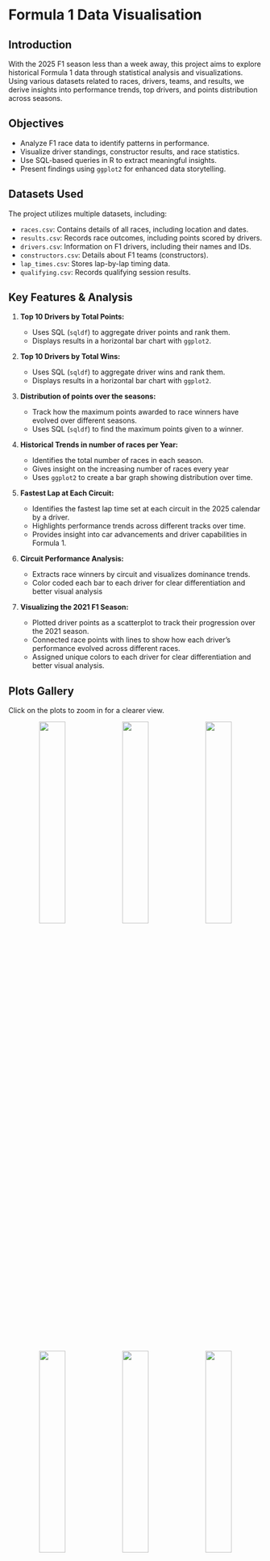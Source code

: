 # Formula 1 Data Visualisation

## Introduction
With the 2025 F1 season less than a week away, this project aims to explore historical Formula 1 data through statistical analysis and visualizations. Using various datasets related to races, drivers, teams, and results, we derive insights into performance trends, top drivers, and points distribution across seasons.

## Objectives
- Analyze F1 race data to identify patterns in performance.
- Visualize driver standings, constructor results, and race statistics.
- Use SQL-based queries in R to extract meaningful insights.
- Present findings using `ggplot2` for enhanced data storytelling.

## Datasets Used
The project utilizes multiple datasets, including:
- `races.csv`: Contains details of all races, including location and dates.
- `results.csv`: Records race outcomes, including points scored by drivers.
- `drivers.csv`: Information on F1 drivers, including their names and IDs.
- `constructors.csv`: Details about F1 teams (constructors).
- `lap_times.csv`: Stores lap-by-lap timing data.
- `qualifying.csv`: Records qualifying session results.

## Key Features & Analysis
1. **Top 10 Drivers by Total Points:**
   - Uses SQL (`sqldf`) to aggregate driver points and rank them.
   - Displays results in a horizontal bar chart with `ggplot2`.

2. **Top 10 Drivers by Total Wins:**
   - Uses SQL (`sqldf`) to aggregate driver wins and rank them.
   - Displays results in a horizontal bar chart with `ggplot2`.
  
3. **Distribution of points over the seasons:**
   - Track how the maximum points awarded to race winners have evolved over different seasons.
   - Uses SQL (`sqldf`) to find the maximum points given to a winner.
   
4. **Historical Trends in number of races per Year:**
   - Identifies the total number of races in each season.
   - Gives insight on the increasing number of races every year
   - Uses `ggplot2` to create a bar graph showing distribution over time.
   

5. **Fastest Lap at Each Circuit:**  
   - Identifies the fastest lap time set at each circuit in the 2025 calendar by a driver.  
   - Highlights performance trends across different tracks over time.  
   - Provides insight into car advancements and driver capabilities in Formula 1.

   
6. **Circuit Performance Analysis:**
   - Extracts race winners by circuit and visualizes dominance trends.
   - Color coded each bar to each driver for clear differentiation and better visual analysis

7. **Visualizing the 2021 F1 Season:**
   - Plotted driver points as a scatterplot to track their progression over the 2021 season.
   - Connected race points with lines to show how each driver’s performance evolved across different races.
   - Assigned unique colors to each driver for clear differentiation and better visual analysis.  

  
## Plots Gallery
Click on the plots to zoom in for a clearer view.
   <p align="center"><img src="https://github.com/user-attachments/assets/d17455eb-01b9-4b8b-a7a3-b3cbf8eeb1ea" width="32%" />
   <img src="https://github.com/user-attachments/assets/02d19c12-3a86-41a8-8924-d6b6e15cfb67" width="32%" />
   <img src="https://github.com/user-attachments/assets/b8b29693-db4c-4537-8d5c-14348efea5d7" width="32%"/>
   <img src="https://github.com/user-attachments/assets/c9eeac74-1fea-48ba-b5ae-1fe40e223f8a" width="32%" />
   <img src="https://github.com/user-attachments/assets/195769ab-b107-4eb0-b8db-07d3f9766b5e" width="32%" />
   <img src="https://github.com/user-attachments/assets/8cac5a4f-4354-48f8-8b38-d38a7d3a1dce" width="32%"/>
   <img src="https://github.com/user-attachments/assets/5ca131c8-2191-49df-aeda-22ba087bb01b" width="32%"/></p>




## Future Improvements
- Incorporate machine learning models for predictive analysis.
- Create an interactive dashboard for real-time analytics.
- Expand analysis to include weather and track conditions.

## Conclusion
This project provides valuable insights into F1 history and race performance through data-driven approaches. With further refinements, it can serve as a comprehensive tool for analyzing F1 statistics.

